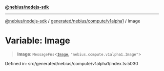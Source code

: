 [**@nebius/nodejs-sdk**](../../../../../README.md)

***

[@nebius/nodejs-sdk](../../../../../README.md) / [generated/nebius/compute/v1alpha1](../README.md) / Image

# Variable: Image

> **Image**: `MessageFns`\<[`Image`](../interfaces/Image.md), `"nebius.compute.v1alpha1.Image"`\>

Defined in: src/generated/nebius/compute/v1alpha1/index.ts:5030
